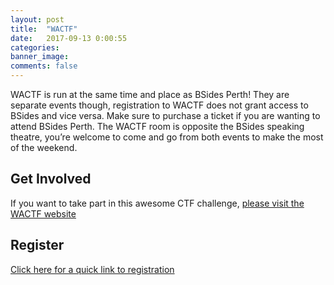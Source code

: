 ```yaml
---
layout: post
title:  "WACTF"
date:   2017-09-13 0:00:55
categories:
banner_image:
comments: false
---
```


WACTF is run at the same time and place as BSides Perth! They are separate events though, registration to WACTF does not grant access to BSides and vice versa. Make sure to purchase a ticket if you are wanting to attend BSides Perth. The WACTF room is opposite the BSides speaking theatre, you’re welcome to come and go from both events to make the most of the weekend.

## Get Involved
If you want to take part in this awesome CTF challenge, [please visit the WACTF website](https://capture.tf/)

## Register
[Click here for a quick link to registration](https://capture.tf/#register)

